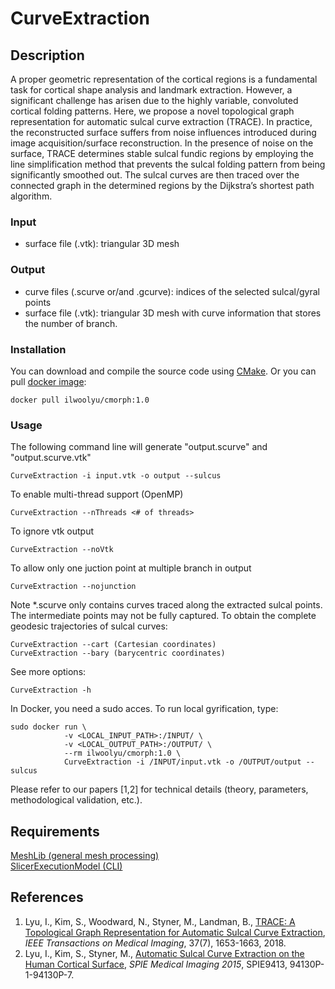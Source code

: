# CurveExtraction

## Description
A proper geometric representation of the cortical regions is a fundamental task for cortical shape analysis and landmark extraction. However, a significant challenge has arisen due to the highly variable, convoluted cortical folding patterns. Here, we propose a novel topological graph representation for automatic sulcal curve extraction (TRACE). In practice, the reconstructed surface suffers from noise influences introduced during image acquisition/surface reconstruction. In the presence of noise on the surface, TRACE determines stable sulcal fundic regions by employing the line simplification method that prevents the sulcal folding pattern from being significantly smoothed out. The sulcal curves are then traced over the connected graph in the determined regions by the Dijkstra’s shortest path algorithm.

### Input
* surface file (.vtk): triangular 3D mesh
### Output
* curve files (.scurve or/and .gcurve): indices of the selected sulcal/gyral points
* surface file (.vtk): triangular 3D mesh with curve information that stores the number of branch.
### Installation
You can download and compile the source code using <a href="https://cmake.org/">CMake</a>. Or you can pull <a href="https://hub.docker.com/r/ilwoolyu/cmorph/">docker image</a>:
```
docker pull ilwoolyu/cmorph:1.0
```
### Usage
The following command line will generate "output.scurve" and "output.scurve.vtk"
```
CurveExtraction -i input.vtk -o output --sulcus
```
To enable multi-thread support (OpenMP)
```
CurveExtraction --nThreads <# of threads>
```
To ignore vtk output
```
CurveExtraction --noVtk
```
To allow only one juction point at multiple branch in output
```
CurveExtraction --nojunction
```
Note *.scurve only contains curves traced along the extracted sulcal points. The intermediate points may not be fully captured.
To obtain the complete geodesic trajectories of sulcal curves:
```
CurveExtraction --cart (Cartesian coordinates)
CurveExtraction --bary (barycentric coordinates)
```
See more options:
```
CurveExtraction -h
```
In Docker, you need a sudo acces. To run local gyrification, type:
```
sudo docker run \
            -v <LOCAL_INPUT_PATH>:/INPUT/ \
            -v <LOCAL_OUTPUT_PATH>:/OUTPUT/ \
            --rm ilwoolyu/cmorph:1.0 \
            CurveExtraction -i /INPUT/input.vtk -o /OUTPUT/output --sulcus
```
Please refer to our papers [1,2] for technical details (theory, parameters, methodological validation, etc.).
## Requirements
<a href="https://github.com/ilwoolyu/MeshLib">MeshLib (general mesh processing)</a><br />
<a href="https://github.com/Slicer/SlicerExecutionModel">SlicerExecutionModel (CLI)</a>

## References
<ol>
<li>Lyu, I., Kim, S., Woodward, N., Styner, M., Landman, B., <a href="http://dx.doi.org/10.1109/TMI.2017.2787589">TRACE: A Topological Graph Representation for Automatic Sulcal Curve Extraction</a>, <i>IEEE Transactions on Medical Imaging</i>, 37(7), 1653-1663, 2018.</li>
<li>Lyu, I., Kim, S., Styner, M., <a href="http://dx.doi.org/10.1117/12.2078291">Automatic Sulcal Curve Extraction on the Human Cortical Surface</a>, <i>SPIE Medical Imaging 2015</i>, SPIE9413, 94130P-1-94130P-7.</li>
</ol>
